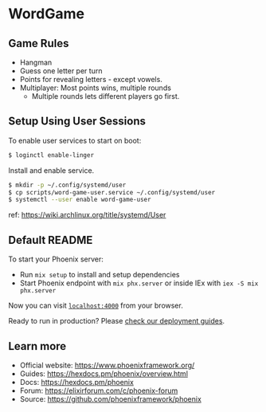 # WordGame

## Game Rules

 - Hangman
 - Guess one letter per turn
 - Points for revealing letters - except vowels.
 - Multiplayer: Most points wins, multiple rounds
   - Multiple rounds lets different players go first.

## Setup Using User Sessions

To enable user services to start on boot:

```bash
$ loginctl enable-linger
```

Install and enable service.

```bash
$ mkdir -p ~/.config/systemd/user
$ cp scripts/word-game-user.service ~/.config/systemd/user
$ systemctl --user enable word-game-user
```

ref: https://wiki.archlinux.org/title/systemd/User

## Default README

To start your Phoenix server:

  * Run `mix setup` to install and setup dependencies
  * Start Phoenix endpoint with `mix phx.server` or inside IEx with `iex -S mix phx.server`

Now you can visit [`localhost:4000`](http://localhost:4000) from your browser.

Ready to run in production? Please [check our deployment guides](https://hexdocs.pm/phoenix/deployment.html).

## Learn more

  * Official website: https://www.phoenixframework.org/
  * Guides: https://hexdocs.pm/phoenix/overview.html
  * Docs: https://hexdocs.pm/phoenix
  * Forum: https://elixirforum.com/c/phoenix-forum
  * Source: https://github.com/phoenixframework/phoenix
